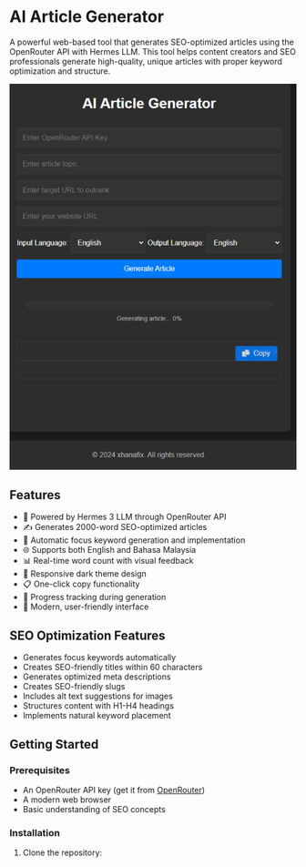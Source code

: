 # AI Article Generator

A powerful web-based tool that generates SEO-optimized articles using the OpenRouter API with Hermes LLM. This tool helps content creators and SEO professionals generate high-quality, unique articles with proper keyword optimization and structure.

![AI Article Generator Screenshot](screenshot.png)

## Features

- 🤖 Powered by Hermes 3 LLM through OpenRouter API
- ✍️ Generates 2000-word SEO-optimized articles
- 🎯 Automatic focus keyword generation and implementation
- 🌐 Supports both English and Bahasa Malaysia
- 📊 Real-time word count with visual feedback
- 📱 Responsive dark theme design
- 📋 One-click copy functionality
- 🔄 Progress tracking during generation
- 🎨 Modern, user-friendly interface

## SEO Optimization Features

- Generates focus keywords automatically
- Creates SEO-friendly titles within 60 characters
- Generates optimized meta descriptions
- Creates SEO-friendly slugs
- Includes alt text suggestions for images
- Structures content with H1-H4 headings
- Implements natural keyword placement

## Getting Started

### Prerequisites

- An OpenRouter API key (get it from [OpenRouter](https://openrouter.ai/))
- A modern web browser
- Basic understanding of SEO concepts

### Installation

1. Clone the repository: 